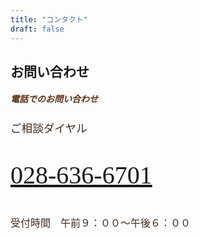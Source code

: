 ```yaml
---
title: "コンタクト"
draft: false
---
```



<h2 class="myh2">お問い合わせ</h2>

<!-- 電話カード -->
<div class="card border rounded p-4 my-5 text-center">
  <h5 class="fw-bold text-start mb-4" style="color: #5c2e10; font-family: 'Hiragino Mincho ProN', serif;">
    電話でのお問い合わせ
  </h5>

  <!-- 本文 -->
  <div style="font-family: 'Hiragino Mincho ProN', serif; color: #3d2b1f;">
    <p class="mb-2" style="font-size: 1.1rem;">ご相談ダイヤル</p>
    <p class="fw-bold mb-3" style="font-size: 2.5rem;">
      <a href="tel:0286366701" class="text-decoration-none text-dark">028-636-6701</a>
    </p>
    <p class="mb-0" style="font-size: 1rem;">受付時間　午前９：００〜午後６：００</p>
  </div>
</div>

